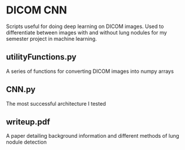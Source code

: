 # DICOM CNN
Scripts useful for doing deep learning on DICOM images. Used to differentiate between images with and without lung nodules for my semester project in machine learning.

## utilityFunctions.py
A series of functions for converting DICOM images into numpy arrays

## CNN.py
The most successful architecture I tested 

## writeup.pdf
A paper detailing background information and different methods of lung nodule detection
